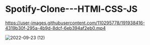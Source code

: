# Spotify-Clone---HTMl-CSS-JS

https://user-images.githubusercontent.com/110295778/191938416-4319b30f-295a-4b9d-8dcf-6eb394af2eb0.mp4

![2022-09-23 (12)](https://user-images.githubusercontent.com/110295778/191938289-45b584fb-bdfc-4347-8778-f7831ab23011.png)
